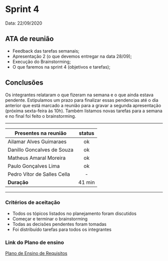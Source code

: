 # Sprint 4

Data: 22/09/2020

## ATA de reunião

- Feedback das tarefas semanais;
- Apresentação 2 (o que devemos entregar na data 28/09);
- Execução do Brainstorming;
- O que faremos na sprint 4 (objetivos e tarefas);


## Conclusões

Os integrantes relataram o que fizeram na semana e o que ainda estava pendente. Estipulamos um prazo para finalizar essas pendencias até o dia anterior que está marcado a reunião para a gravar a segunda apresentação (próxima sexta-feira às 10h).
Também listamos novas tarefas para a semana e no final foi feito o brainstorming.

---

| Presentes na reunião    | status |
| ----------------------- | :----: |
| Ailamar Alves Guimaraes  | ok  |
| Danillo Goncalves de Souza | ok |
| Matheus Amaral Moreira   | ok |
| Paulo Gonçalves Lima     | ok |
| Pedro Vítor de Salles Cella | - |
| **Duração** | 41 min |

---

### Critérios de aceitação

- Todos os tópicos listados no planejamento foram discutidos
- Começar e terminar o brainstorming
- Todas as decisões pendentes foram tomadas
- Foi distribuído tarefas para todos os integrantes

### Link do Plano de ensino

[Plano de Ensino de Requisitos](https://aprender3.unb.br/pluginfile.php/426680/mod_resource/content/2/Plano_de_Ensino%20RE%2012020TerQui.pdf)